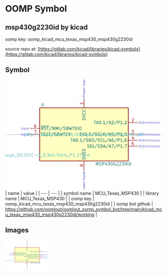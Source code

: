 # OOMP Symbol  
## msp430g2230id  by kicad  
  
oomp key: oomp_kicad_mcu_texas_msp430_msp430g2230id  
  
source repo at: [https://gitlab.com/kicad/libraries/kicad-symbols](https://gitlab.com/kicad/libraries/kicad-symbols)  
## Symbol  
  
[![working.png](working_600.png)](working.png)  
| name | value | 
| --- | --- | 
| symbol name | MCU_Texas_MSP430 | 
| library name | MCU_Texas_MSP430 | 
| oomp key | oomp_kicad_mcu_texas_msp430_msp430g2230id | 
| oomp bot github | https://github.com/oomlout/oomlout_oomp_symbol_bot/tree/main/kicad_mcu_texas_msp430_msp430g2230id/working | 
## Images  
  
[![working.png](working_140.png)](working.png)  
